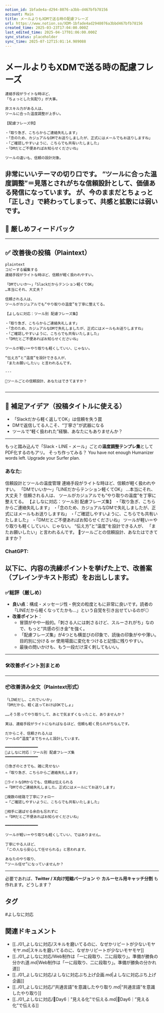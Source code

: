 ```yaml
---
notion_id: 1bfade4a-d294-8076-a3bb-d467bfb78156
account: Main
title: メールよりもXDMで送る時の配慮フレーズ
url: https://www.notion.so/XDM-1bfade4ad2948076a3bbd467bfb78156
created_time: 2025-03-23T17:04:00.000Z
last_edited_time: 2025-04-17T01:06:00.000Z
sync_status: placeholder
sync_time: 2025-07-12T15:01:14.989088
---
```

# メールよりもXDMで送る時の配慮フレーズ

```plain text
連絡手段がライトな時ほど、
「ちょっとした気配り」が大事。

非スキル力がある人は、
ツールに合った温度調整が上手い。

【配慮フレーズ例】

・「取り急ぎ、こちらからご連絡失礼します」
・「念のため、カジュアルなDMでお送りしましたが、正式にはメールでもお送りしますね」
・「ご確認しやすいように、こちらでも共有いたしました」
・「DMだとご不便あればお知らせくださいね」

ツールの違いも、信頼の設計対象。
```
非常にいいテーマの切り口です。
**“ツールに合った温度調整”＝見落とされがちな信頼設計**として、価値ある発信になっています。
が、今のままだとちょっと「正しさ」で終わってしまって、**共感と拡散には弱い**です。
---
## 🔧 厳しめフィードバック
---
## ✅ 改善後の投稿（Plaintext）
```plain text
plaintext
コピーする編集する
連絡手段がライトな時ほど、信頼が軽く扱われやすい。

「DMでいいか〜」「Slackだからテンション軽くてOK」
…本当にそれ、大丈夫？

信頼される人は、
ツールがカジュアルでも“やり取りの温度”を丁寧に整えてる。

【よしなに対応：ツール別 配慮フレーズ集】

・「取り急ぎ、こちらからご連絡失礼します」
・「念のため、カジュアルなDMで失礼しましたが、正式にはメールもお送りしますね」
・「ご確認しやすいように、こちらでも共有いたしました」
・「DMだとご不便あればお知らせくださいね」

ツールが軽い＝やり取りも軽くしていい、じゃない。

“伝え方”と“温度”を設計できる人が、
「またお願いしたい」と言われるんです。

---

📌ツールごとの信頼設計、あなたはできてますか？


```
---
## 🧠 補足アイデア（投稿タイトルに使える）
- 「Slackだから軽く返してOK」は信頼を失う罠
- DMで返信してる人こそ、“丁寧さ”が武器になる
- ツールで“軽く扱われた”経験、あなたにもありませんか？
---
もっと踏み込んで「Slack・LINE・メール」ごとの**温度調整テンプレ集**としてPDF化するのもアリ。
そっち作ってみる？
You have not enough Humanizer words left. Upgrade your Surfer plan.
### あなた:
信頼設計とツールの温度管理
連絡手段がライトな時ほど、信頼が軽く扱われやすい。
「DMでいいか〜」「LINEだからテンション軽くてOK」
…本当にそれ、大丈夫？
信頼される人は、
ツールがカジュアルでも“やり取りの温度”を丁寧に整えてる。
【よしなに対応：ツール別 配慮フレーズ集】
・「取り急ぎ、こちらからご連絡失礼します」
・「念のため、カジュアルなDMで失礼しましたが、正式にはメールもお送りしますね」
・「ご確認しやすいように、こちらでも共有いたしました」
・「DMだとご不便あればお知らせくださいね」
ツールが軽い＝やり取りも軽くしていい、じゃない。
“伝え方”と“温度”を設計できる人が、
「またお願いしたい」と言われるんです。
📌ツールごとの信頼設計、あなたはできてますか？
### ChatGPT:
以下に、内容の洗練ポイントを挙げた上で、改善案（プレインテキスト形式）をお出しします。
---
### ✅総評（厳しめ）
- **良い点**：構成・メッセージ性・例文の粒度ともに非常に良いです。読者の「LINEだから軽くなってたかも…」という自覚を引き出せているのが◎
- **改善ポイント**：
  - 冒頭がやや一般的。「刺さる人には刺さるけど、スルーされがち」なので、もっと“共感の引き金”を強く。
  - 「配慮フレーズ集」が4つとも横並びの印象で、読後の印象がやや薄い。目的別に分ける or 使用場面に変化をつけると記憶に残りやすい。
  - 最後の問いかけも、もう一段だけ深く刺してもいい。
---
### 🛠️改善ポイント別まとめ
---
### 📦改善済み全文（Plaintext形式）
```plain text
「LINEだし、これでいいか」
「DMだから、軽く送っておけばOKでしょ」

……そう思ってやり取りして、あとで気まずくなったこと、ありませんか？

実は、連絡手段がライトになればなるほど、信頼も軽く見られがちなんです。

だからこそ、信頼される人は
ツールの“温度”までちゃんと設計しています。

━━━━━━━━━━━━━━━
📌よしなに対応｜ツール別 配慮フレーズ集
━━━━━━━━━━━━━━━

🕒急ぎのときでも、雑に見せない
→「取り急ぎ、こちらからご連絡失礼します」

💬ライトなDMからでも、信頼は伝えられる
→「DMでのご連絡失礼しました。正式にはメールにてお送りします」

📎複数の経路で丁寧にフォロー
→「ご確認しやすいように、こちらでも共有いたしました」

🧭相手に選ばせる余白も忘れずに
→「DMだとご不便あればお知らせくださいね」

━━━━━━━━━━━━━━━

ツールが軽い＝やり取りも軽くしていい、ではありません。

丁寧にやる人ほど、
「この人なら安心して任せられる」と思われます。

あなたのやり取り、
“ツール任せ”になっていませんか？
```
---
必要であれば、**Twitter / X向け短縮バージョン** や **カルーセル用キャッチ分割** も作れます。どうします？

## タグ

#よしなに対応 

## 関連ドキュメント

- [[../01_よしなに対応/スキルを磨いてるのに、なぜかリピートが少ないモヤモヤ.md|スキルを磨いてるのに、なぜかリピートが少ないモヤモヤ]]
- [[../01_よしなに対応/Web制作は「一に段取り、二に段取り」。準備が勝負の分かれ道.md|Web制作は「一に段取り、二に段取り」。準備が勝負の分かれ道]]
- [[../01_よしなに対応/よしなに対応ぶち上げ企画.md|よしなに対応ぶち上げ企画]]
- [[../01_よしなに対応/“共通言語”を意識したやり取り.md|“共通言語”を意識したやり取り]]
- [[../01_よしなに対応/🔹Day6｜”見える化”で伝える.md|🔹Day6｜”見える化”で伝える]]

